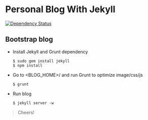 # Personal Blog With Jekyll

[![Dependency Status](https://gemnasium.com/tim-tang/tim-tang.github.com.png)](https://gemnasium.com/tim-tang/tim-tang.github.com)


## Bootstrap blog

- Install Jekyll and Grunt dependency

    ```
    $ sudo gem install jekyll 
    $ npm install
    ```
    
- Go to <BLOG_HOME>/ and run Grunt to optimize image/css/js

    ```
    $ grunt
    ```

- Run blog

    ```
    $ jekyll server -w
    ```

> Cheers!

